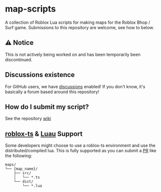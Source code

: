 # map-scripts
A collection of Roblox Lua scripts for making maps for the Roblox Bhop / Surf game. Submissions to this repository are welcome, see how to below.

## ⚠ Notice
This is not actively being worked on and has been temporarily been discontinued.

## Discussions existence
For GitHub users, we have [discussions](https://github.com/rsource-open-source/map-scripts/discussions) enabled! If you don't know, it's basically a forum based around this repository!

## How do I submit my script?
See the repository [wiki](https://github.com/rsource-open-source/map-scripts/wiki)

## [roblox-ts](https://github.com/roblox-ts/roblox-ts) & [Luau](https://luau-lang.org/) Support
Some developers might choose to use a roblox-ts environment and use the distributed/compiled lua. This is fully supported as you can submit a [PR](https://docs.github.com/en/github/collaborating-with-pull-requests/proposing-changes-to-your-work-with-pull-requests/about-pull-requests) like the following:
```
maps/
└── {map_name}/
    ├── src/
    │   └── *.ts
    └── dist/
        └── *.lua
```
<!--
## Use of [StyLua](https://github.com/JohnnyMorganz/StyLua) (and the GitHub Action [stylua-action](https://github.com/JohnnyMorganz/stylua-action)
When a commit is pushed or a pull request is made,
-->
